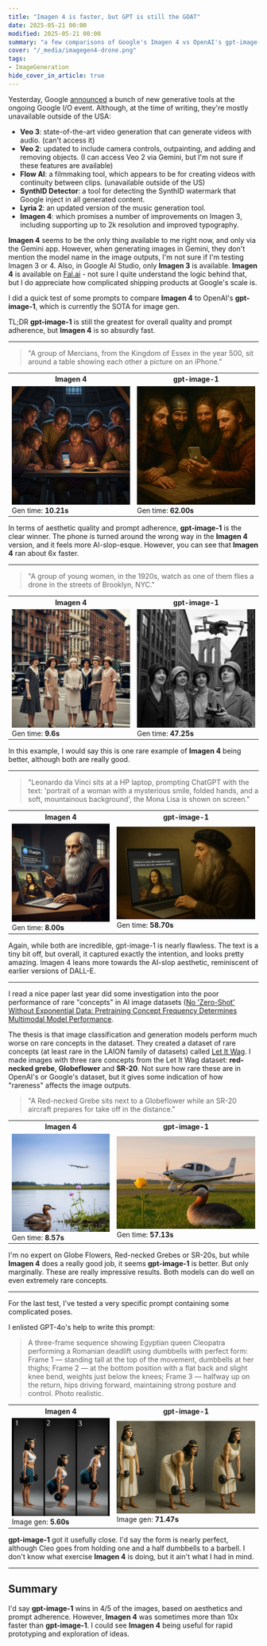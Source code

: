 ```yaml
---
title: "Imagen 4 is faster, but GPT is still the GOAT"
date: 2025-05-21 00:00
modified: 2025-05-21 00:00
summary: "a few comparisons of Google's Imagen 4 vs OpenAI's gpt-image-1"
cover: "/_media/imagegen4-drone.png"
tags:
- ImageGeneration
hide_cover_in_article: true
---
```


Yesterday, Google [announced](https://blog.google/technology/ai/generative-media-models-io-2025) a bunch of new generative tools at the ongoing Google I/O event. Although, at the time of writing, they're mostly unavailable outside of the USA:

* **Veo 3**: state-of-the-art video generation that can generate videos with audio. (can't access it)
* **Veo 2**: updated to include camera controls, outpainting, and adding and removing objects. (I can access Veo 2 via Gemini, but I'm not sure if these features are available)
* **Flow AI**: a filmmaking tool, which appears to be for creating videos with continuity between clips. (unavailable outside of the US)
* **SynthID Detector**: a tool for detecting the SynthID watermark that Google inject in all generated content.
* **Lyria 2**: an updated version of the music generation tool.
* **Imagen 4**: which promises a number of improvements on Imagen 3, including supporting up to 2k resolution and improved typography.

**Imagen 4** seems to be the only thing available to me right now, and only via the Gemini app. However, when generating images in Gemini, they don't mention the model name in the image outputs, I'm not sure if I'm testing Imagen 3 or 4. Also, in Google AI Studio, only **Imagen 3** is available. **Imagen 4** is available on [Fal.ai](https://fal.ai/models/fal-ai/imagen4/preview) - not sure I quite understand the logic behind that, but I do appreciate how complicated shipping products at Google's scale is.

I did a quick test of some prompts to compare **Imagen 4** to OpenAI's **gpt-image-1**, which is currently the SOTA for image gen.

TL;DR **gpt-image-1** is still the greatest for overall quality and prompt adherence, but **Imagen 4** is so absurdly fast.

---

> "A group of Mercians, from the Kingdom of Essex in the year 500, sit around a table showing each other a picture on an iPhone."

<table>
  <tr>
    <th>Imagen 4</th>
    <th>gpt-image-1</th>
  </tr>
  <tr>
    <td><img src="../_media/imagegen4-mercian.png" width="100%"/><br/>Gen time: <strong>10.21s</strong></td>
    <td><img src="../_media/gpt-image-1-mercian.png" width="100%"/><br/>Gen time: <strong>62.00s</strong></td>
  </tr>
</table>

In terms of aesthetic quality and prompt adherence, **gpt-image-1** is the clear winner. The phone is turned around the wrong way in the **Imagen 4** version, and it feels more AI-slop-esque. However, you can see that **Imagen 4** ran about 6x faster.

---

> "A group of young women, in the 1920s, watch as one of them flies a drone in the streets of Brooklyn, NYC."

<table>
  <tr>
    <th>Imagen 4</th>
    <th>gpt-image-1</th>
  </tr>
  <tr>
    <td><img src="../_media/imagegen4-drone.png" width="100%"/><br/>Gen time: <strong>9.6s</strong></td>
    <td><img src="../_media/gpt-image-1-drone.png" width="100%"/><br/>Gen time: <strong>47.25s</strong></td>
  </tr>
</table>

In this example, I would say this is one rare example of **Imagen 4** being better, although both are really good.

---

> "Leonardo da Vinci sits at a HP laptop, prompting ChatGPT with the text: 'portrait of a woman with a mysterious smile, folded hands, and a soft, mountainous background', the Mona Lisa is shown on screen."

<table>
  <tr>
    <th>Imagen 4</th>
    <th>gpt-image-1</th>
  </tr>
  <tr>
    <td><img src="../_media/imagegen4-vinci.png" width="100%"/><br/>Gen time: <strong>8.00s</strong></td>
    <td><img src="../_media/gpt-image-1-vinci.png" width="100%"/><br/>Gen time: <strong>58.70s</strong></td>
  </tr>
</table>

Again, while both are incredible, gpt-image-1 is nearly flawless. The text is a tiny bit off, but overall, it captured exactly the intention, and looks pretty amazing. Imagen 4 leans more towards the AI-slop aesthetic, reminiscent of earlier versions of DALL-E.

---

I read a nice paper last year did some investigation into the poor performance of rare "concepts" in AI image datasets ([No 'Zero-Shot' Without Exponential Data: Pretraining Concept Frequency Determines Multimodal Model Performance](../reference/papers/no-zero-shot-without-exponential-data-pretraining-concept-frequency-determines-multimodal-model-performance.md).

The thesis is that image classification and generation models perform much worse on rare concepts in the dataset. They created a dataset of rare concepts (at least rare in the LAION family of datasets) called [Let It Wag](let-it-wag.md). I made images with three rare concepts from the Let It Wag dataset: **red-necked grebe**, **Globeflower** and **SR-20**. Not sure how rare these are in OpenAI's or Google's dataset, but it gives some indication of how "rareness" affects the image outputs.

> "A Red-necked Grebe sits next to a Globeflower while an SR-20 aircraft prepares for take off in the distance."

<table>
  <tr>
    <th>Imagen 4</th>
    <th>gpt-image-1</th>
  </tr>
  <tr>
    <td><img src="../_media/imagegen-1-glebeduck.png" width="100%"/><br/>Gen time: <strong>8.57s</strong></td>
    <td><img src="../_media/gpt-image-1-glebeduck.png" width="100%"/><br/>Gen time: <strong>57.13s</strong></td>
  </tr>
</table>

I'm no expert on Globe Flowers, Red-necked Grebes or SR-20s, but while **Imagen 4** does a really good job, it seems **gpt-image-1** is better. But only marginally. These are really impressive results. Both models can do well on even extremely rare concepts.

---

For the last test, I've tested a very specific prompt containing some complicated poses.

I enlisted GPT-4o's help to write this prompt:

> A three-frame sequence showing Egyptian queen Cleopatra performing a Romanian deadlift using dumbbells with perfect form: Frame 1 — standing tall at the top of the movement, dumbbells at her thighs; Frame 2 — at the bottom position with a flat back and slight knee bend, weights just below the knees; Frame 3 — halfway up on the return, hips driving forward, maintaining strong posture and control. Photo realistic.

<table>
  <tr>
    <th>Imagen 4</th>
    <th>gpt-image-1</th>
  </tr>
  <tr>
    <td><img src="../_media/imagen4-cleo.png" width="100%"/><br/>Image gen: <strong>5.60s</strong></td>
    <td><img src="../_media/gpt-image-1-cleo.png" width="100%"/><br/>Image gen: <strong>71.47s</strong></td>
  </tr>
</table>

**gpt-image-1** got it usefully close. I'd say the form is nearly perfect, although Cleo goes from holding one and a half dumbbells to a barbell. I don't know what exercise **Imagen 4** is doing, but it ain't what I had in mind.

---

## Summary

I'd say **gpt-image-1** wins in 4/5 of the images, based on aesthetics and prompt adherence. However, **Imagen 4** was sometimes more than 10x faster than **gpt-image-1**. I could see **Imagen 4** being useful for rapid prototyping and exploration of ideas.
